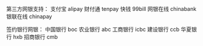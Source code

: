 第三方网银支持：
支付宝 alipay
财付通 tenpay
快钱 99bill
网银在线 chinabank
银联在线 chinapay


签约银行网银：
中国银行 boc
农业银行 abc
工商银行 icbc
建设银行 ccb
华夏银行 hxb
招商银行 cmb

